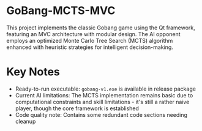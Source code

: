 # GoBang-MCTS-MVC

This project implements the classic Gobang game using the Qt framework, featuring an MVC architecture with modular design. The AI opponent employs an optimized Monte Carlo Tree Search (MCTS) algorithm enhanced with heuristic strategies for intelligent decision-making.

# Key Notes

- Ready-to-run executable: `gobang-v1.exe` is available in release package
- Current AI limitations: The MCTS implementation remains basic due to computational constraints and skill limitations - it's still a rather naive player, though the core framework is established
- Code quality note: Contains some redundant code sections needing cleanup
